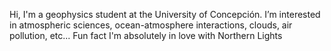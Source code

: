 Hi, I'm a geophysics student at the University of Concepción.
I’m interested in atmospheric sciences, ocean-atmosphere interactions, clouds, air pollution, etc...
Fun fact I'm absolutely in love with Northern Lights
<!---
javiarenasb/javiarenasb is a ✨ special ✨ repository because its `README.md` (this file) appears on your GitHub profile.
You can click the Preview link to take a look at your changes.
--->
